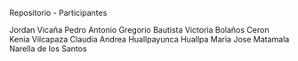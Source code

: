 Repositorio - Participantes

Jordan Vicaña
Pedro Antonio Gregorio Bautista
Victoria Bolaños Ceron
Kenia Vilcapaza
Claudia Andrea Huallpayunca Huallpa
Maria Jose Matamala
Narella de los Santos